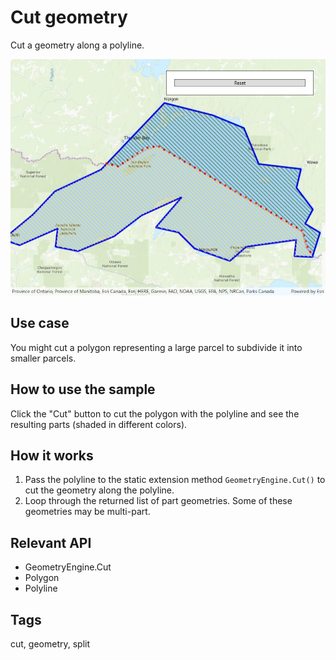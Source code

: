 # Cut geometry

Cut a geometry along a polyline.

![Image of cut geometry](CutGeometry.jpg)

## Use case

You might cut a polygon representing a large parcel to subdivide it into smaller parcels.

## How to use the sample

Click the "Cut" button to cut the polygon with the polyline and see the resulting parts (shaded in different colors).

## How it works

1. Pass the polyline to the static extension method `GeometryEngine.Cut()` to cut the geometry along the polyline.
2. Loop through the returned list of part geometries. Some of these geometries may be multi-part.

## Relevant API

* GeometryEngine.Cut
* Polygon
* Polyline

## Tags

cut, geometry, split